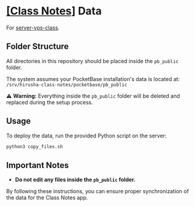 # [[Class Notes]](https://github.com/hirusha-adi/Classs-Notes) Data

For [server-vps-class](https://github.com/hirusha-adi/server-vps-class).

## Folder Structure

All directories in this repository should be placed inside the `pb_public` folder.

The system assumes your PocketBase installation's data is located at:  
`/srv/hirusha-class-notes/pocketbase/pb_public`  

⚠️ **Warning:** Everything inside the `pb_public` folder will be deleted and replaced during the setup process.

## Usage

To deploy the data, run the provided Python script on the server:

```bash
python3 copy_files.sh
```

## Important Notes

- **Do not edit any files inside the `pb_public` folder.**

By following these instructions, you can ensure proper synchronization of the data for the Class Notes app.
